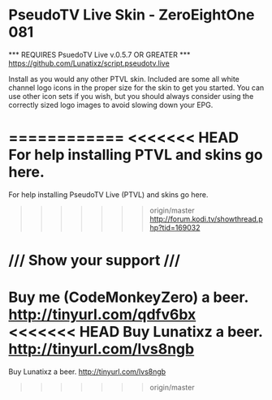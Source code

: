 PseudoTV Live Skin - ZeroEightOne 081
============
*** REQUIRES PsuedoTV Live v.0.5.7 OR GREATER ***
https://github.com/Lunatixz/script.pseudotv.live

Install as you would any other PTVL skin.
Included are some all white channel logo icons in the proper size for the skin to get you started.
You can use other icon sets if you wish, but you should always consider using the correctly sized logo images to avoid slowing down your EPG.

============
<<<<<<< HEAD
For help installing PTVL and skins go here.
=======
For help installing PseudoTV Live (PTVL) and skins go here.
>>>>>>> origin/master
http://forum.kodi.tv/showthread.php?tid=169032

/// Show your support ///
============
Buy me (CodeMonkeyZero) a beer. http://tinyurl.com/qdfv6bx
<<<<<<< HEAD
Buy Lunatixz a beer. http://tinyurl.com/lvs8ngb
=======

Buy Lunatixz a beer. http://tinyurl.com/lvs8ngb
>>>>>>> origin/master

